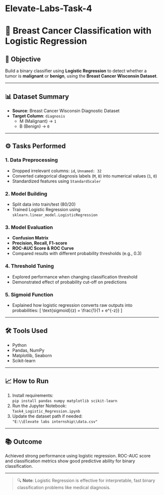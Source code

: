 # Elevate-Labs-Task-4
# 🧠 Breast Cancer Classification with Logistic Regression

## 📌 Objective
Build a binary classifier using **Logistic Regression** to detect whether a tumor is **malignant** or **benign**, using the **Breast Cancer Wisconsin Dataset**.

---

## 📊 Dataset Summary
- **Source**: Breast Cancer Wisconsin Diagnostic Dataset
- **Target Column**: `diagnosis`  
  - M (Malignant) → `1`  
  - B (Benign) → `0`

---

## ⚙️ Tasks Performed

### 1. Data Preprocessing
- Dropped irrelevant columns: `id`, `Unnamed: 32`
- Converted categorical diagnosis labels (`M`, `B`) into numerical values (`1`, `0`)
- Standardized features using `StandardScaler`

### 2. Model Building
- Split data into train/test (80/20)
- Trained Logistic Regression using `sklearn.linear_model.LogisticRegression`

### 3. Model Evaluation
- **Confusion Matrix**
- **Precision, Recall, F1-score**
- **ROC-AUC Score & ROC Curve**
- Compared results with different probability thresholds (e.g., 0.3)

### 4. Threshold Tuning
- Explored performance when changing classification threshold
- Demonstrated effect of probability cut-off on predictions

### 5. Sigmoid Function
- Explained how logistic regression converts raw outputs into probabilities:
  \[
  \text{sigmoid}(z) = \frac{1}{1 + e^{-z}}
  \]

---

## 🛠️ Tools Used
- Python
- Pandas, NumPy
- Matplotlib, Seaborn
- Scikit-learn

---

## 📈 How to Run
1. Install requirements:  
   `pip install pandas numpy matplotlib scikit-learn`
2. Run the Jupyter Notebook:  
   `Task4_Logistic_Regression.ipynb`
3. Update the dataset path if needed:  
   `"E:\\Elevate labs internship\\data.csv"`

---

## 📚 Outcome
Achieved strong performance using logistic regression. ROC-AUC score and classification metrics show good predictive ability for binary classification.

---

> 🔍 **Note**: Logistic Regression is effective for interpretable, fast binary classification problems like medical diagnosis.
